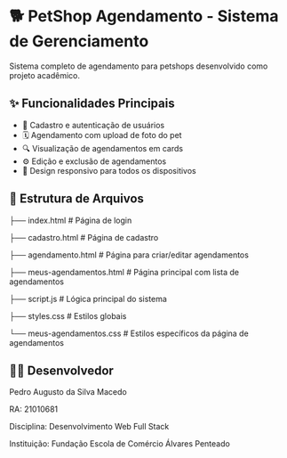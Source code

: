 # 🐕 PetShop Agendamento - Sistema de Gerenciamento

Sistema completo de agendamento para petshops desenvolvido como projeto acadêmico.

## ✨ Funcionalidades Principais

- 📝 Cadastro e autenticação de usuários
- 🗓️ Agendamento com upload de foto do pet
- 🔍 Visualização de agendamentos em cards
- ⚙️ Edição e exclusão de agendamentos
- 📱 Design responsivo para todos os dispositivos

##  📂 Estrutura de Arquivos

├── index.html          # Página de login

├── cadastro.html       # Página de cadastro

├── agendamento.html    # Página para criar/editar agendamentos

├── meus-agendamentos.html # Página principal com lista de agendamentos

├── script.js           # Lógica principal do sistema

├── styles.css          # Estilos globais

└── meus-agendamentos.css # Estilos específicos da página de agendamentos

## 👨‍💻 Desenvolvedor

Pedro Augusto da Silva Macedo

RA: 21010681

Disciplina: Desenvolvimento Web Full Stack

Instituição: Fundação Escola de Comércio Álvares Penteado
